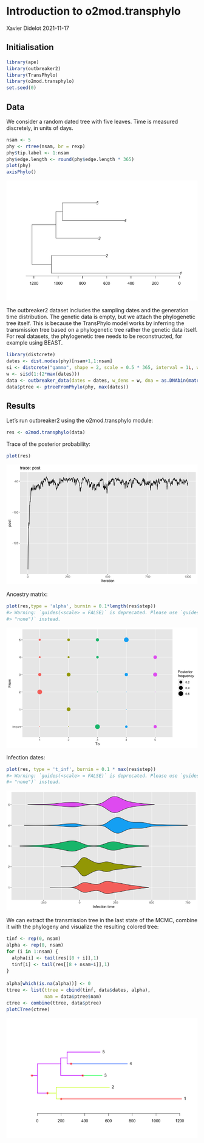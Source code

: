 Introduction to o2mod.transphylo
================
Xavier Didelot
2021-11-17

## Initialisation

``` r
library(ape)
library(outbreaker2)
library(TransPhylo)
library(o2mod.transphylo)
set.seed(0)
```

## Data

We consider a random dated tree with five leaves. Time is measured
discretely, in units of days.

``` r
nsam <- 5
phy <- rtree(nsam, br = rexp)
phy$tip.label <- 1:nsam
phy$edge.length <- round(phy$edge.length * 365)
plot(phy)
axisPhylo()
```

![](figs-introduction/unnamed-chunk-3-1.png)<!-- -->

The outbreaker2 dataset includes the sampling dates and the generation
time distribution. The genetic data is empty, but we attach the
phylogenetic tree itself. This is because the TransPhylo model works by
inferring the transmission tree based on a phylogenetic tree rather the
genetic data itself. For real datasets, the phylogenetic tree needs to
be reconstructed, for example using BEAST.

``` r
library(distcrete)
dates <- dist.nodes(phy)[nsam+1,1:nsam]
si <- distcrete("gamma", shape = 2, scale = 0.5 * 365, interval = 1L, w = 0)
w <- si$d(1:(2*max(dates)))
data <- outbreaker_data(dates = dates, w_dens = w, dna = as.DNAbin(matrix('A',nsam,1)))
data$ptree <- ptreeFromPhylo(phy, max(dates))
```

## Results

Let’s run outbreaker2 using the o2mod.transphylo module:

``` r
res <- o2mod.transphylo(data)
```

Trace of the posterior probability:

``` r
plot(res)
```

![](figs-introduction/unnamed-chunk-6-1.png)<!-- -->

Ancestry matrix:

``` r
plot(res,type = 'alpha', burnin = 0.1*length(res$step))
#> Warning: `guides(<scale> = FALSE)` is deprecated. Please use `guides(<scale> =
#> "none")` instead.
```

![](figs-introduction/unnamed-chunk-7-1.png)<!-- -->

Infection dates:

``` r
plot(res, type = 't_inf', burnin = 0.1 * max(res$step))
#> Warning: `guides(<scale> = FALSE)` is deprecated. Please use `guides(<scale> =
#> "none")` instead.
```

![](figs-introduction/unnamed-chunk-8-1.png)<!-- -->

We can extract the transmission tree in the last state of the MCMC,
combine it with the phylogeny and visualize the resulting colored tree:

``` r
tinf <- rep(0, nsam)
alpha <- rep(0, nsam)
for (i in 1:nsam) {
  alpha[i] <- tail(res[[8 + i]],1)
  tinf[i] <- tail(res[[8 + nsam+i]],1)
}

alpha[which(is.na(alpha))] <- 0
ttree <- list(ttree = cbind(tinf, data$dates, alpha),
              nam = data$ptree$nam)
ctree <- combine(ttree, data$ptree)
plotCTree(ctree)
```

![](figs-introduction/unnamed-chunk-9-1.png)<!-- -->
